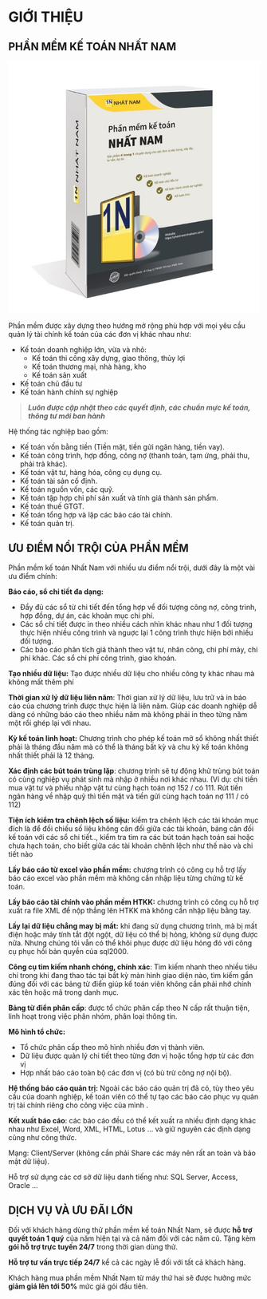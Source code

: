 # GIỚI THIỆU

## **PHẦN MỀM KẾ TOÁN NHẤT NAM**

![](.gitbook/assets/box-nha-t-nam.png)

Phần mềm được xây dựng theo hướng mở rộng phù hợp với mọi yêu cầu quản lý tài chính kế toán của các đơn vị khác nhau như:

* Kế toán doanh nghiệp lớn, vừa và nhỏ:
  * Kế toán thi công xây dựng, giao thông, thủy lợi
  * Kế toán thương mại, nhà hàng, kho
  * Kế toán sản xuất
* Kế toán chủ đầu tư
* Kế toán hành chính sự nghiệp

> _**Luôn được cập nhật theo các quyết định, các chuẩn mực kế toán, thông tư mới ban hành**_

Hệ thống tác nghiệp bao gồm:

* Kế toán vốn bằng tiền \(Tiền mặt, tiền gửi ngân hàng, tiền vay\).
* Kế toán công trình, hợp đồng, công nợ \(thanh toán, tạm ứng, phải thu, phải trả khác\).
* Kế toán vật tư, hàng hóa, công cụ dụng cụ.
* Kế toán tài sản cố định.
* Kế toán nguồn vốn, các quỹ.
* Kế toán tập hợp chi phí sản xuất và tính giá thành sản phẩm.
* Kế toán thuế GTGT.
* Kế toán tổng hợp và lập các báo cáo tài chính.
* Kế toán quản trị.

## ƯU ĐIỂM NỔI TRỘI CỦA PHẦN MỀM

Phần mềm kế toán Nhất Nam với nhiều ưu điểm nổi trội, dưới đây là một vài ưu điểm chính:

**Báo cáo, sổ chi tiết đa dạng:**

* Đầy đủ các sổ từ chi tiết đến tổng hợp về đối tượng công nợ, công trình, hợp đồng, dự án, các khoản mục chi phí.
* Các sổ chi tiết được in theo nhiều cách nhìn khác nhau như 1 đối tượng thực hiện nhiều công trình và nguợc lại 1 công trình thực hiện bởi nhiều đối tượng.
* Các báo cáo phân tích giá thành theo vật tư, nhân công, chi phí máy, chi phí khác. Các sổ chi phí công trình, giao khoán.

**Tạo nhiều dữ liệu:** Tạo được nhiều dữ liệu cho nhiều công ty khác nhau mà không mất thêm phí

**Thời gian xử lý dữ liệu liên năm**: Thời gian xử lý dữ liệu, lưu trữ và in báo cáo của chương trình được thực hiện là liên năm. Giúp các doanh nghiệp dễ dàng có những báo cáo theo nhiều năm mà không phải in theo từng năm một rồi ghép lại với nhau.

**Kỳ kế toán linh hoạt:** Chương trình cho phép kế toán mở sổ không nhất thiết phải là tháng đầu năm mà có thể là tháng bất kỳ và chu kỳ kế toán không nhất thiết phải là 12 tháng.

**Xác định các bút toán trùng lặp**: chương trình sẽ tự động khử trùng bút toán có cùng nghiệp vụ phát sinh mà nhập ở nhiều nơi khác nhau. \(Ví dụ: chi tiền mua vật tư và phiếu nhập vật tư cùng hạch toán nợ 152 / có 111. Rút tiền ngân hàng về nhập quỹ thì tiền mặt và tiền gửi cùng hạch toán nợ 111 / có 112\)

**Tiện ích kiểm tra chênh lệch số liệu:** kiểm tra chênh lệch các tài khoản mục đích là để đối chiếu số liệu không cân đối giữa các tài khoản, bảng cân đối kế toán với các sổ chi tiết.., kiểm tra tìm ra các bút toán hạch toán sai hoặc chưa hạch toán, cho biết giữa các tài khoản chênh lệch như thế nào và chi tiết nào

**Lấy báo cáo từ excel vào phần mềm:** chương trình có công cụ hỗ trợ lấy báo cáo excel vào phần mềm mà không cần nhập liệu từng chứng từ kế toán.

**Lấy báo cáo tài chính vào phần mềm HTKK:** chương trình có công cụ hỗ trợ xuất ra file XML để nộp thẳng lên HTKK mà không cần nhập liệu bằng tay.

**Lấy lại dữ liệu chẳng may bị mất:** khi đang sử dụng chương trình, mà bị mất điện hoặc máy tính tắt đột ngột, dữ liệu có thể bị hỏng, không sử dụng được nữa. Nhưng chúng tôi vẫn có thể khôi phục được dữ liệu hỏng đó với công cụ phục hồi bản quyền của sql2000.

**Công cụ tìm kiếm nhanh chóng, chính xác**: Tìm kiếm nhanh theo nhiều tiêu chí trong khi đang thao tác tại bất kỳ màn hình giao diện nào, tìm kiếm gần đúng đối với các bảng từ điển giúp kế toán viên không cần phải nhớ chính xác tên hoặc mã trong danh mục.

**Bảng từ điển phân cấp**: được tổ chức phân cấp theo N cấp rất thuận tiện, linh hoạt trong việc phân nhóm, phân loại thông tin.

**Mô hình tổ chức:**

* Tổ chức phân cấp theo mô hình nhiều đơn vị thành viên.
* Dữ liệu được quản lý chi tiết theo từng đơn vị hoặc tổng hợp từ các đơn vị
* Hợp nhất báo cáo toàn bộ các đơn vị \(có bù trừ công nợ nội bộ\).

**Hệ thống báo cáo quản trị:** Ngoài các báo cáo quản trị đã có, tùy theo yêu cầu của doanh nghiệp, kế toán viên có thể tự tạo các báo cáo phục vụ quản trị tài chính riêng cho công việc của mình .

**Kết xuất báo cáo**: các báo cáo đều có thể kết xuất ra nhiều định dạng khác nhau như Excel, Word, XML, HTML, Lotus … và giữ nguyên các định dạng cũng như công thức.

Mạng: Client/Server \(không cần phải Share các máy nên rất an toàn và bảo mật dữ liệu\).

Hỗ trợ sử dụng các cơ sở dữ liệu danh tiếng như: SQL Server, Access, Oracle …

## DỊCH VỤ VÀ ƯU ĐÃI LỚN

Đối với khách hàng dùng thử phần mềm kế toán Nhất Nam, sẽ được **hỗ trợ quyết toán 1 quý** của năm hiện tại và cả năm đối với các năm cũ. Tặng kèm **gói hỗ trợ trực tuyến 24/7** trong thời gian dùng thử.

 **Hỗ trợ tư vấn trực tiếp 24/7** kể cả các ngày lễ đối với tất cả khách hàng.

 Khách hàng mua phần mềm Nhất Nam từ máy thứ hai sẽ được hưởng mức **giảm giá lên tới 50%** mức giá gói đầu tiên.

